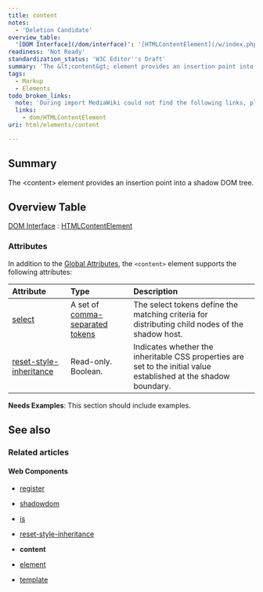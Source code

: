 ```yaml
---
title: content
notes:
  - 'Deletion Candidate'
overview_table:
  '[DOM Interface](/dom/interface)': '[HTMLContentElement](/w/index.php?title=dom/HTMLContentElement&action=edit&redlink=1)'
readiness: 'Not Ready'
standardization_status: 'W3C Editor''s Draft'
summary: 'The &lt;content&gt; element provides an insertion point into a shadow DOM tree.'
tags:
  - Markup
  - Elements
todo_broken_links:
  note: 'During import MediaWiki could not find the following links, please fix and adjust this list.'
  links:
    - dom/HTMLContentElement
uri: html/elements/content

---
```

## Summary

The &lt;content&gt; element provides an insertion point into a shadow DOM tree.

## Overview Table

[DOM Interface](/dom/interface)
:   [HTMLContentElement](/w/index.php?title=dom/HTMLContentElement&action=edit&redlink=1)

### Attributes

In addition to the [Global Attributes](http://www.w3.org/html/wg/drafts/html/master/dom.html#global-attributes), the `<content>` element supports the following attributes:

|Attribute|Type|Description|
|:--------|:---|:----------|
|[select](/html/attributes/select)|A set of [comma-separated tokens](http://www.whatwg.org/specs/web-apps/current-work/multipage/common-microsyntaxes.html#comma-separated-tokens)|The select tokens define the matching criteria for distributing child nodes of the shadow host.|
|[reset-style-inheritance](/html/attributes/reset-style-inheritance)|Read-only. Boolean.|Indicates whether the inheritable CSS properties are set to the initial value established at the shadow boundary.|

**Needs Examples**: This section should include examples.

## See also

### Related articles

#### Web Components

-   [register](/dom/Document/register)

-   [shadowdom](/dom/shadowdom)

-   [is](/html/attributes/is)

-   [reset-style-inheritance](/html/attributes/reset-style-inheritance)

-   **content**

-   [element](/html/elements/element)

-   [template](/html/elements/template)

